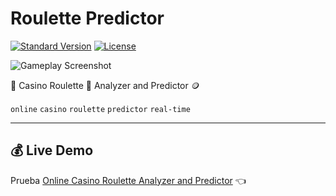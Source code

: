 # Roulette Predictor #

[![Standard Version](https://img.shields.io/badge/release-standard%20version-brightgreen.svg?style=plastic)](https://github.com/conventional-changelog/standard-version)
[![License](https://img.shields.io/badge/license-MIT-green.svg?style=flat)](https://github.com/tbaltrushaitis/roulette-predictor/blob/master/LICENSE)

![Gameplay Screenshot](assets/img/gameplay-1928-won.png)

:game_die: Casino Roulette :slot_machine: Analyzer and Predictor :coin:

`online` `casino` `roulette` `predictor` `real-time`

---

## :moneybag: Live Demo ##

Prueba [Online Casino Roulette Analyzer and Predictor](http://bit.ly/roulette-predictor) :point_left:


